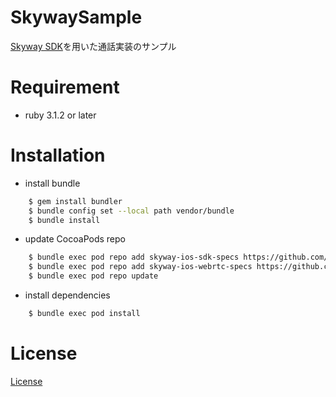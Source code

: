 # SkywaySample

[Skyway SDK](https://skyway.ntt.com/ja/docs/)を用いた通話実装のサンプル

# Requirement

* ruby 3.1.2 or later

# Installation

* install bundle
```bash
    $ gem install bundler
    $ bundle config set --local path vendor/bundle
    $ bundle install
```

* update CocoaPods repo
```bash
    $ bundle exec pod repo add skyway-ios-sdk-specs https://github.com/skyway/skyway-ios-sdk-specs.git
    $ bundle exec pod repo add skyway-ios-webrtc-specs https://github.com/skyway/skyway-ios-webrtc-specs.git
    $ bundle exec pod repo update
```

* install dependencies
```bash
    $ bundle exec pod install
```


# License

[License](https://github.com/shuheyheyhey/SampleSkyway/blob/main/LICENSE)
